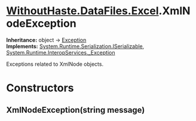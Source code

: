 # [WithoutHaste.DataFiles.Excel](TableOfContents.WithoutHaste.DataFiles.Excel.md).XmlNodeException

**Inheritance:** object → [Exception](https://docs.microsoft.com/en-us/dotnet/api/system.exception)  
**Implements:** [System.Runtime.Serialization.ISerializable](https://docs.microsoft.com/en-us/dotnet/api/system.runtime.serialization.iserializable), [System.Runtime.InteropServices._Exception](https://docs.microsoft.com/en-us/dotnet/api/system.runtime.interopservices._exception)  

Exceptions related to XmlNode objects.  

# Constructors

## XmlNodeException(string message)


